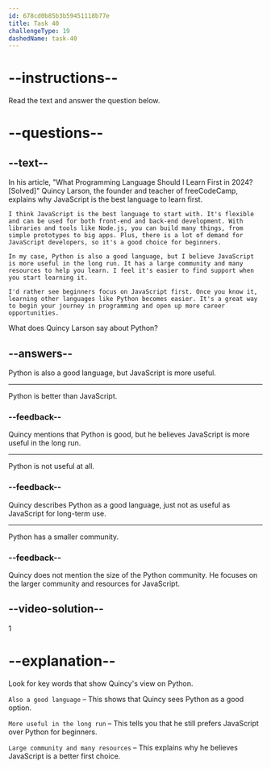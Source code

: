 ```yaml
---
id: 678cd0b85b3b59451118b77e
title: Task 40
challengeType: 19
dashedName: task-40
---
```


<!-- READING -->

# --instructions--

Read the text and answer the question below.

# --questions--

## --text--

In his article, "What Programming Language Should I Learn First in 2024? [Solved]" Quincy Larson, the founder and teacher of freeCodeCamp, explains why JavaScript is the best language to learn first.

`I think JavaScript is the best language to start with. It's flexible and can be used for both front-end and back-end development. With libraries and tools like Node.js, you can build many things, from simple prototypes to big apps. Plus, there is a lot of demand for JavaScript developers, so it's a good choice for beginners.`

`In my case, Python is also a good language, but I believe JavaScript is more useful in the long run. It has a large community and many resources to help you learn. I feel it's easier to find support when you start learning it.`

`I'd rather see beginners focus on JavaScript first. Once you know it, learning other languages like Python becomes easier. It's a great way to begin your journey in programming and open up more career opportunities.`

What does Quincy Larson say about Python?

## --answers--

Python is also a good language, but JavaScript is more useful.

---

Python is better than JavaScript.

### --feedback--

Quincy mentions that Python is good, but he believes JavaScript is more useful in the long run.

---

Python is not useful at all.

### --feedback--

Quincy describes Python as a good language, just not as useful as JavaScript for long-term use.

---

Python has a smaller community.

### --feedback--

Quincy does not mention the size of the Python community. He focuses on the larger community and resources for JavaScript.

## --video-solution--

1

# --explanation--

Look for key words that show Quincy's view on Python.  

`Also a good language` – This shows that Quincy sees Python as a good option.  

`More useful in the long run` – This tells you that he still prefers JavaScript over Python for beginners.  

`Large community and many resources` – This explains why he believes JavaScript is a better first choice.  
